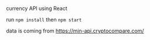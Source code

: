 currency API using React

run ```npm install```
then ```npm start```

data is coming from
https://min-api.cryptocompare.com/

